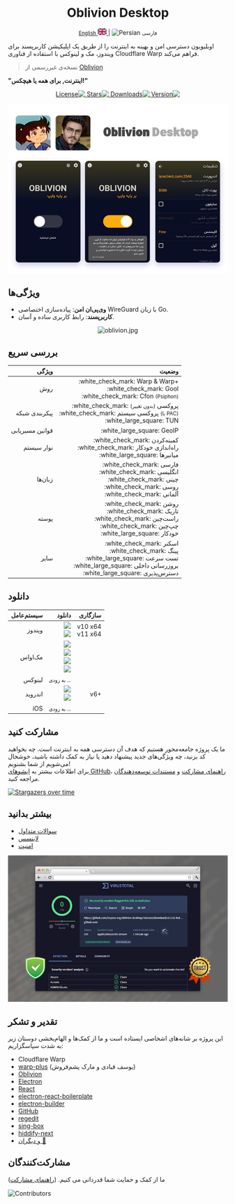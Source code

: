 <div align="center">
    <h1>Oblivion Desktop</h1>
</div>

<div align="center">
    <p>
        <a href="README.md">
            <small>English</small>
            <img src='assets/img/flags/gb.svg' alt='English' style='width: 20px;height: 15px;border-radius: 3px;' />
        </a>
        | 
       <img src='assets/img/flags/ir.svg' alt='Persian' style='width: 20px;height: 15px;border-radius: 3px;' />
        <small>فارسی</small>
    </p>
</div>

اوبلیویون دسترسی امن و بهینه به اینترنت را از طریق یک اپلیکیشن کاربرپسند برای ویندوز، مک و لینوکس با استفاده از فناوری
Cloudflare Warp فراهم می‌کند.

> نسخه‌ی غیررسمی از [Oblivion](https://github.com/bepass-org/oblivion)

<b>"اینترنت, برای همه یا هیچکس!"</b>

<p dir="rtl" align="center">
<a href="https://github.com/bepass-org/oblivion-desktop/releases/latest">
    <img src="https://img.shields.io/github/package-json/v/bepass-org/oblivion-desktop?label=Version&color=blue" alt="Version">
</a>
<a href="https://github.com/bepass-org/oblivion-desktop/releases/latest">
    <img src="https://img.shields.io/github/downloads/bepass-org/oblivion-desktop/total?label=Downloads" alt="Downloads">
</a>
<a href="https://github.com/bepass-org/oblivion-desktop">
    <img src="https://img.shields.io/github/stars/bepass-org/oblivion-desktop?style=flat&label=Stars&color=tomato" alt="Stars">
</a>
<a href="LICENSE.md">
    <img src="https://img.shields.io/badge/License-Restrictive-f84e29.svg?color=white" alt="License">
</a>
</p>

<p align="center">
    <img src="screenshot/oblivion.png" alt="oblivion.png">
</p>

## ویژگی‌ها

-   **وی‌پی‌ان امن**: پیاده‌سازی اختصاصی WireGuard با زبان Go.
-   **کاربرپسند**: رابط کاربری ساده و آسان.

<p align="center">
    <img src="screenshot/oblivion.jpg" alt="oblivion.jpg">
</p>

## بررسی سریع

<div align="right">
<table>
    <thead align="right">
        <tr>
            <th>ویژگی</th>
            <th>وضعیت</th>
        </tr>
    </thead>
    <tbody align="right">
        <tr>
            <td>روش</td>
            <td>
                :white_check_mark:  Warp & Warp+ <br>
                :white_check_mark:  Gool<br>
                :white_check_mark:  Cfon <small>(Psiphon)</small>
            </td>
        </tr>
        <tr>
            <td>پیکربندی شبکه</td>
            <td>
                :white_check_mark: پروکسی <small>(بدون تغییر)</small><br>
                :white_check_mark: پروکسی سیستم <small>(با PAC)</small><br>
                :white_large_square: TUN
            </td>
        </tr>
        <tr>
            <td>قوانین مسیریابی</td>
            <td>
                :white_large_square: GeoIP
            </td>
        </tr>
        <tr>
            <td>نوار سیستم</td>
            <td>
                :white_check_mark:  کمینه‌کردن<br>
                :white_check_mark: راه‌اندازی خودکار<br>
                :white_large_square: میانبرها
            </td>
        </tr>
        <tr>
            <td>زبان‌ها</td>
            <td>
                :white_check_mark:  فارسی<br>
                :white_check_mark:  انگلیسی<br>
                :white_check_mark:  چینی<br>
                :white_check_mark:  روسی<br>
                :white_check_mark:  آلمانی
            </td>
        </tr>
        <tr>
            <td>پوسته</td>
            <td>
                :white_check_mark: روشن<br>
                :white_check_mark: تاریک<br>
                :white_check_mark: راست‌چین<br>
                :white_check_mark: چپ‌چین<br>
                :white_large_square: خودکار
            </td>
        </tr>
        <tr>
            <td>سایر</td>
            <td>
                :white_check_mark: اسکنر<br>
                :white_check_mark: پینگ<br>
                :white_large_square: تست سرعت<br>
                :white_large_square: بروزرسانی داخلی<br>
                :white_large_square: دسترس‌پذیری
            </td>
        </tr>
    </tbody>
</table>
</div>

## دانلود

<div align="right">
<table>
    <thead align="right">
        <tr>
            <th>سیستم‌عامل</th>
            <th>دانلود</th>
            <th>سازگاری</th>
        </tr>
    </thead>
    <tbody align="right">
        <tr>
            <td>ویندوز</td>
            <td>
                <a href="https://github.com/bepass-org/oblivion-desktop/releases/latest"><img src="https://img.shields.io/badge/Setup-x64-2d7d9a.svg?logo=windows"></a><br>
                <a href="https://github.com/bepass-org/oblivion-desktop/releases/latest"><img src="https://img.shields.io/badge/Portable-x64-67b7d1.svg?logo=windows"></a>
            </td>
            <td>
                v10 x64<br>
                v11 x64
            </td>
        </tr>
        <tr>
            <td>مک‌اواس</td>
            <td>
                <a href="https://github.com/bepass-org/oblivion-desktop/releases/latest"><img src="https://img.shields.io/badge/DMG-arm64-ea005e.svg?logo=apple"></a><br>
                <a href="https://github.com/bepass-org/oblivion-desktop/releases/latest"><img src="https://img.shields.io/badge/ZIP-arm64-bc544b.svg?logo=apple" /></a><br>
               <a href="https://github.com/bepass-org/oblivion-desktop/releases/latest"><img src="https://img.shields.io/badge/DMG-x64-ea005e.svg?logo=apple"></a><br>
                <a href="https://github.com/bepass-org/oblivion-desktop/releases/latest"><img src="https://img.shields.io/badge/ZIP-x64-bc544b.svg?logo=apple" /></a>
            </td>
            <td></td>
        </tr>
        <tr>
            <td>لینوکس</td>
            <td>
                <small>به زودی ...</small>
            </td>
            <td></td>
        </tr>
        <tr>
            <td>اندروید</td>
            <td>
                <a href="https://github.com/bepass-org/oblivion/releases/latest"><img src="https://img.shields.io/badge/APK-Universal-044d29.svg?logo=android"></a><br>
                <a href="https://play.google.com/store/apps/details?id=org.bepass.oblivion"><img src="https://img.shields.io/badge/APK-Universal-044d29.svg?logo=googleplay"></a>
            </td>
            <td>v6+</td>
        </tr>
        <tr>
            <td>iOS</td>
            <td>
                <small>به زودی ...</small>
            </td>
            <td></td>
        </tr>
    </tbody>
</table>
</div>

## مشارکت کنید

ما یک پروژه جامعه‌محور هستیم که هدف آن دسترسی همه به اینترنت است. چه بخواهید کد بزنید، چه ویژگی‌های جدید پیشنهاد دهید یا
نیاز به کمک داشته باشید، خوشحال می‌شویم از شما بشنویم!  
برای اطلاعات بیشتر
به [ایشوهای GitHub](https://github.com/bepass-org/oblivion-desktop/issues)، [راهنمای مشارکت](CONTRIBUTING.md)
و [مستندات توسعه‌دهندگان](DOCS.md) مراجعه کنید.

[![Stargazers over time](https://starchart.cc/bepass-org/oblivion-desktop.svg?variant=adaptive)](https://starchart.cc/bepass-org/oblivion-desktop)

## بیشتر بدانید

-   [سوالات متداول](FAQ.md)
-   [لاینسس](LICENSE.md)
-   [امنیت](SECURITY.md)

![virustotal.jpg](screenshot/virustotal.jpg)

## تقدیر و تشکر

این پروژه بر شانه‌های اشخاصی ایستاده است و ما از کمک‌ها و الهام‌بخشی دوستان زیر به‌ شدت سپاسگزاریم:

-   Cloudflare Warp
-   [warp-plus](https://github.com/bepass-org/warp-plus/) (یوسف قبادی و مارک پشم‌فروش)
-   [Oblivion](https://github.com/bepass-org/oblivion)
-   [Electron](https://www.electronjs.org/)
-   [React](https://github.com/facebook/react)
-   [electron-react-boilerplate](https://github.com/electron-react-boilerplate/electron-react-boilerplate)
-   [electron-builder](https://github.com/electron-userland/electron-builder)
-   [GitHub](https://github.com/)
-   [regedit](https://www.npmjs.com/package/regedit)
-   [sing-box](https://github.com/SagerNet/sing-box)
-   [hiddify-next](https://github.com/hiddify/hiddify-next)
-   [و دیگران 🧡](package.json)


## مشارکت‌کنندگان

ما از کمک و حمایت شما قدردانی می کنیم. ([راهنمای مشارکت](CONTRIBUTING.md))

<img src="https://contrib.rocks/image?repo=bepass-org/oblivion-desktop" align="center" alt="Contributors" />
